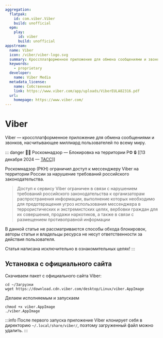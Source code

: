 ```yaml
---
aggregation:
  flatpak:
    id: com.viber.Viber
    build: unofficial
  epm:
    play:
      id: viber
      build: unofficial
appstream:
  name: Viber
  icon: /viber/viber-logo.svg
  summary: Кроссплатформенное приложение для обмена сообщениями и звонков, насчитывающее миллиард пользователей по всему миру.
  keywords:
    - proprietary
  developer:
    name: Viber Media
  metadata_license:
    name: Собственная
    link: https://www.viber.com/app/uploads/ViberEULA82316.pdf
  url:
    homepage: https://www.viber.com/
---
```


# Viber

Viber — кроссплатформенное приложение для обмена сообщениями и звонков, насчитывающее миллиард пользователей по всему миру.

::: danger :policeman: Роскомнадзор — Блокировка на территории РФ :lock:
[[13 декабря 2024 — [ТАСС](https://tass.ru/obschestvo/22666113)]]

Роскомнадзор (РКН) ограничил доступ к мессенджеру Viber на территории России за нарушение требований российского законодательства. 
>Доступ к сервису Viber ограничен в связи с нарушением требований российского законодательства к организаторам распространения информации, выполнение которых необходимо для предотвращения угроз использования мессенджера в террористических и экстремистских целях, вербовки граждан для их совершения, продажи наркотиков, а также в связи с размещением противоправной информации

В данной статье не рассматриваются способы обхода блокировок, авторы статьи и владельцы ресурса не несут ответственности за действия пользователя.

Статья написана исключительно в ознакомительных целях!
:::

<!--@include: @apps/.parts/install/content-flatpak.md-->
<!--@include: @apps/.parts/install/content-epm-play.md-->

## Установка с официального сайта

Скачиваем пакет с официального сайта Viber:

```shell
cd ~/Загрузки
wget https://download.cdn.viber.com/desktop/Linux/viber.AppImage
```

Делаем исполняемым и запускаем

```shell
chmod +x viber.AppImage
./viber.AppImage
```

:::info
После первого запуска приложение Viber клонирует себя в директорию `~/.local/share/viber/`, поэтому загруженный файл можно удалить.
:::
